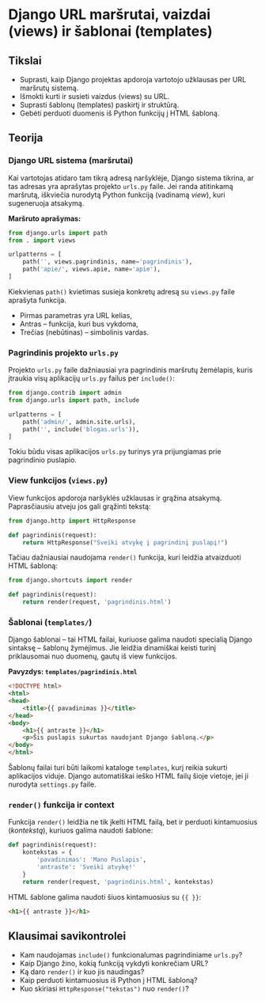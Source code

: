 # Django URL maršrutai, vaizdai (views) ir šablonai (templates)

## Tikslai

* Suprasti, kaip Django projektas apdoroja vartotojo užklausas per URL maršrutų sistemą.
* Išmokti kurti ir susieti vaizdus (views) su URL.
* Suprasti šablonų (templates) paskirtį ir struktūrą.
* Gebėti perduoti duomenis iš Python funkcijų į HTML šabloną.

## Teorija

### Django URL sistema (maršrutai)

Kai vartotojas atidaro tam tikrą adresą naršyklėje, Django sistema tikrina, ar tas adresas yra aprašytas projekto `urls.py` faile. Jei randa atitinkamą maršrutą, iškviečia nurodytą Python funkciją (vadinamą *view*), kuri sugeneruoja atsakymą.

**Maršruto aprašymas:**

```python
from django.urls import path
from . import views

urlpatterns = [
    path('', views.pagrindinis, name='pagrindinis'),
    path('apie/', views.apie, name='apie'),
]
```

Kiekvienas `path()` kvietimas susieja konkretų adresą su `views.py` faile aprašyta funkcija.

* Pirmas parametras yra URL kelias,
* Antras – funkcija, kuri bus vykdoma,
* Trečias (nebūtinas) – simbolinis vardas.

### Pagrindinis projekto `urls.py`

Projekto `urls.py` faile dažniausiai yra pagrindinis maršrutų žemėlapis, kuris įtraukia visų aplikacijų `urls.py` failus per `include()`:

```python
from django.contrib import admin
from django.urls import path, include

urlpatterns = [
    path('admin/', admin.site.urls),
    path('', include('blogas.urls')),
]
```

Tokiu būdu visas aplikacijos `urls.py` turinys yra prijungiamas prie pagrindinio puslapio.

### View funkcijos (`views.py`)

View funkcijos apdoroja naršyklės užklausas ir grąžina atsakymą. Paprasčiausiu atveju jos gali grąžinti tekstą:

```python
from django.http import HttpResponse

def pagrindinis(request):
    return HttpResponse("Sveiki atvykę į pagrindinį puslapį!")
```

Tačiau dažniausiai naudojama `render()` funkcija, kuri leidžia atvaizduoti HTML šabloną:

```python
from django.shortcuts import render

def pagrindinis(request):
    return render(request, 'pagrindinis.html')
```

### Šablonai (`templates/`)

Django šablonai – tai HTML failai, kuriuose galima naudoti specialią Django sintaksę – šablonų žymėjimus. Jie leidžia dinamiškai keisti turinį priklausomai nuo duomenų, gautų iš view funkcijos.

**Pavyzdys: `templates/pagrindinis.html`**

```html
<!DOCTYPE html>
<html>
<head>
    <title>{{ pavadinimas }}</title>
</head>
<body>
    <h1>{{ antraste }}</h1>
    <p>Šis puslapis sukurtas naudojant Django šabloną.</p>
</body>
</html>
```

Šablonų failai turi būti laikomi kataloge `templates`, kurį reikia sukurti aplikacijos viduje. Django automatiškai ieško HTML failų šioje vietoje, jei ji nurodyta `settings.py` faile.

### `render()` funkcija ir context

Funkcija `render()` leidžia ne tik įkelti HTML failą, bet ir perduoti kintamuosius (*kontekstą*), kuriuos galima naudoti šablone:

```python
def pagrindinis(request):
    kontekstas = {
        'pavadinimas': 'Mano Puslapis',
        'antraste': 'Sveiki atvykę!'
    }
    return render(request, 'pagrindinis.html', kontekstas)
```

HTML šablone galima naudoti šiuos kintamuosius su `{{ }}`:

```html
<h1>{{ antraste }}</h1>
```

## Klausimai savikontrolei

* Kam naudojamas `include()` funkcionalumas pagrindiniame `urls.py`?
* Kaip Django žino, kokią funkciją vykdyti konkrečiam URL?
* Ką daro `render()` ir kuo jis naudingas?
* Kaip perduoti kintamuosius iš Python į HTML šabloną?
* Kuo skiriasi `HttpResponse("tekstas")` nuo `render()`?
